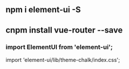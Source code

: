 ## npm i element-ui -S

## cnpm install vue-router --save

### import ElementUI from 'element-ui';
import 'element-ui/lib/theme-chalk/index.css';